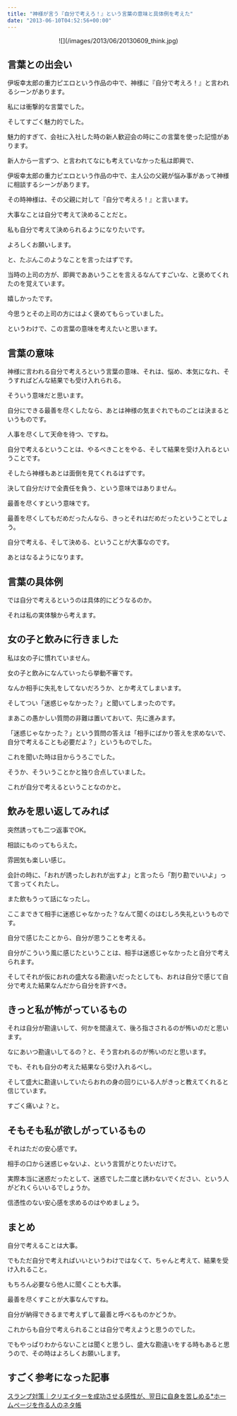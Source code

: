 ```yaml
---
title: "神様が言う『自分で考えろ！』という言葉の意味と具体例を考えた"
date: "2013-06-10T04:52:56+00:00"
---
```


</p> <div style="text-align: center;">
  ![](/images/2013/06/20130609_think.jpg)
</div></a>

## 言葉との出会い

伊坂幸太郎の重力ピエロという作品の中で、神様に『自分で考えろ！』と言われるシーンがあります。

私には衝撃的な言葉でした。

そしてすごく魅力的でした。

魅力的すぎて、会社に入社した時の新人歓迎会の時にこの言葉を使った記憶があります。

新人から一言ずつ、と言われてなにも考えていなかった私は即興で、

伊坂幸太郎の重力ピエロという作品の中で、主人公の父親が悩み事があって神様に相談するシーンがあります。

その時神様は、その父親に対して『自分で考えろ！』と言います。

大事なことは自分で考えて決めることだと。

私も自分で考えて決められるようになりたいです。

よろしくお願いします。

と、たぶんこのようなことを言ったはずです。

当時の上司の方が、即興でああいうことを言えるなんてすごいな、と褒めてくれたのを覚えています。

嬉しかったです。

今思うとその上司の方にはよく褒めてもらっていました。

というわけで、この言葉の意味を考えたいと思います。

## 言葉の意味

神様に言われる自分で考えろという言葉の意味、それは、悩め、本気になれ、そうすればどんな結果でも受け入れられる。

そういう意味だと思います。

自分にできる最善を尽くしたなら、あとは神様の気まぐれでものごとは決まるというものです。

人事を尽くして天命を待つ、ですね。

自分で考えるということは、やるべきことをやる、そして結果を受け入れるということです。

そしたら神様もあとは面倒を見てくれるはずです。

決して自分だけで全責任を負う、という意味ではありません。

最善を尽くすという意味です。

最善を尽くしてもだめだったんなら、きっとそれはだめだったということでしょう。

自分で考える、そして決める、ということが大事なのです。

あとはなるようになります。

## 言葉の具体例

では自分で考えるというのは具体的にどうなるのか。

それは私の実体験から考えます。

## 女の子と飲みに行きました

私は女の子に慣れていません。

女の子と飲みになんていったら挙動不審です。

なんか相手に失礼をしてないだろうか、とか考えてしまいます。

そしてつい「迷惑じゃなかった？」と聞いてしまったのです。

まあこの愚かしい質問の非難は置いておいて、先に進みます。

「迷惑じゃなかった？」という質問の答えは「相手にばかり答えを求めないで、自分で考えることも必要だよ？」というものでした。

これを聞いた時は目からうろこでした。

そうか、そういうことかと独り合点していました。

これが自分で考えるということなのかと。

## 飲みを思い返してみれば

突然誘っても二つ返事でOK。

相談にものってもらえた。

雰囲気も楽しい感じ。

会計の時に、「おれが誘ったしおれが出すよ」と言ったら「割り勘でいいよ」って言ってくれたし。

また飲もうって話になったし。

ここまできて相手に迷惑じゃなかった？なんて聞くのはむしろ失礼というものです。

自分で感じたことから、自分が思うことを考える。

自分がこういう風に感じたということは、相手は迷惑じゃなかったと自分で考えられます。

そしてそれが仮におれの盛大なる勘違いだったとしても、おれは自分で感じて自分で考えた結果なんだから自分を許すべき。

## きっと私が怖がっているもの

それは自分が勘違いして、何かを間違えて、後ろ指さされるのが怖いのだと思います。

なにあいつ勘違いしてるの？と、そう言われるのが怖いのだと思います。

でも、それも自分の考えた結果なら受け入れるべし。

そして盛大に勘違いしていたらおれの身の回りにいる人がきっと教えてくれると信じています。

すごく痛いよ？と。

## そもそも私が欲しがっているもの

それはただの安心感です。

相手の口から迷惑じゃないよ、という言質がとりたいだけで。

実際本当に迷惑だったとして、迷惑でした二度と誘わないでください、という人がどれくらいいるでしょうか。

信憑性のない安心感を求めるのはやめましょう。

## まとめ

自分で考えることは大事。

でもただ自分で考えればいいというわけではなくて、ちゃんと考えて、結果を受け入れること。

もちろん必要なら他人に聞くことも大事。

最善を尽くすことが大事なんですね。

自分が納得できるまで考えずして最善と呼べるものかどうか。

これからも自分で考えられることは自分で考えようと思うのでした。

でもやっぱりわからないことは聞くと思うし、盛大な勘違いをする時もあると思うので、その時はよろしくお願いします。

## すごく参考になった記事

[スランプ対策｜クリエイターを成功させる感性が、翌日に自身を苦しめる*ホームページを作る人のネタ帳](http://e0166.blog89.fc2.com/blog-entry-1090.html)
